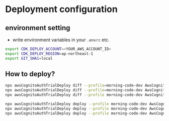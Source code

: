 # Deployment configuration

## environment setting

- write environment variables in your `.envrc` etc.

```bash
export CDK_DEPLOY_ACCOUNT=<YOUR_AWS_ACCOUNT_ID>
export CDK_DEPLOY_REGION=ap-northeast-1
export GIT_SHA1=local
```

## How to deploy?

```bash
npx awsCognitoAuthTrialDeploy diff --profile=morning-code-dev AwsCognitoAuthTrialVpcStack
npx awsCognitoAuthTrialDeploy diff --profile=morning-code-dev AwsCognitoAuthTrialEcrStack
npx awsCognitoAuthTrialDeploy diff --profile morning-code-dev AwsCognitoAuthTrialAppStack

npx awsCognitoAuthTrialDeploy deploy --profile morning-code-dev AwsCognitoAuthTrialVpcStack
npx awsCognitoAuthTrialDeploy deploy --profile morning-code-dev AwsCognitoAuthTrialEcrStack
npx awsCognitoAuthTrialDeploy deploy --profile morning-code-dev AwsCognitoAuthTrialAppStack
```

